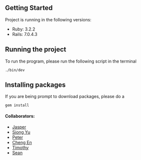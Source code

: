 ## Getting Started
Project is running in the following versions:
- Ruby: 3.2.2
- Rails: 7.0.4.3

## Running the project
To run the program, please run the following script in the terminal
```
./bin/dev
```

## Installing packages
If you are being prompt to download packages, please do a
```
gem install
```

#### Collaborators:
- [Jasper](https://github.com/jaspertanlol)
- [Siong Yu](https://github.com/SiongYu)
- [Peter](https://github.com/x3grim)
- [Cheng En](https://github.com/ACED07)
- [Timothy](https://github.com/timneam)
- [Sean](https://github.com/seankzw)